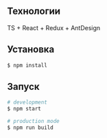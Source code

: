 
## Технологии

TS + React + Redux + AntDesign

## Установка

```bash
$ npm install
```
## Запуск

```bash
# development
$ npm start

# production mode
$ npm run build
```

